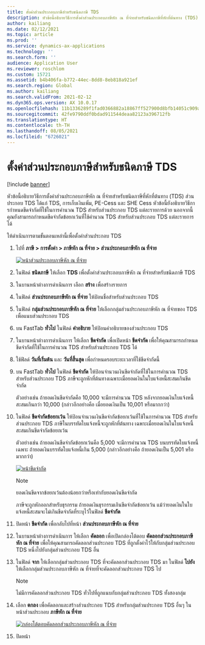 ```yaml
---
title: ตั้งค่าส่วนประกอบภาษีสำหรับชนิดภาษี TDS
description: หัวข้อนี้อธิบายวิธีการตั้งค่าส่วนประกอบภาษีหัก ณ ที่จ่ายสำหรับชนิดภาษีที่หักที่ต้นทาง (TDS) และยังอธิบายวิธีการกําหนดขีดจํากัดที่ใช้ในการคํานวณ TDS สำหรับส่วนประกอบ TDS แต่ละรายการด้วย
author: kailiang
ms.date: 02/12/2021
ms.topic: article
ms.prod: ''
ms.service: dynamics-ax-applications
ms.technology: ''
ms.search.form: ''
audience: Application User
ms.reviewer: roschlom
ms.custom: 15721
ms.assetid: b4b406fa-b772-44ec-8dd8-8eb818a921ef
ms.search.region: Global
ms.author: kailiang
ms.search.validFrom: 2021-02-12
ms.dyn365.ops.version: AX 10.0.17
ms.openlocfilehash: 11b1336289f1fad0366882a18867ff527900d8bfb14051c909a0b0ff72779073
ms.sourcegitcommit: 42fe9790ddf0bdad911544deaa82123a396712fb
ms.translationtype: HT
ms.contentlocale: th-TH
ms.lasthandoff: 08/05/2021
ms.locfileid: "6726021"
---
```

# <a name="set-up-tax-components-for-the-tds-tax-type"></a>ตั้งค่าส่วนประกอบภาษีสำหรับชนิดภาษี TDS

[!include [banner](../includes/banner.md)]

หัวข้อนี้อธิบายวิธีการตั้งค่าส่วนประกอบภาษีหัก ณ ที่จ่ายสำหรับชนิดภาษีที่หักที่ต้นทาง (TDS) ส่วนประกอบ TDS ได้แก่ TDS, การเก็บเงินเพิ่ม, PE-Cess และ SHE Cess หัวข้อนี้ยังอธิบายวิธีการกําหนดขีดจํากัดที่ใช้ในการคํานวณ TDS สำหรับส่วนประกอบ TDS แต่ละรายการด้วย นอกจากนี้ คุณยังสามารถกําหนดขีดจำกัดข้อยกเว้นที่ใช้คํานวณ TDS สำหรับส่วนประกอบ TDS แต่ละรายการได้

ให้ดำเนินการตามขั้นตอนเหล่านี้เพื่อตั้งค่าส่วนประกอบ TDS

1. ไปที่ **ภาษี \> การตั้งค่า \> ภาษีหัก ณ ที่จ่าย \> ส่วนประกอบภาษีหัก ณ ที่จ่าย**

    [![หน้าส่วนประกอบภาษีหัก ณ ที่จ่าย](./media/apac-ind-TDS-9.png)](./media/apac-ind-TDS-9.png)

2. ในฟิลด์ **ชนิดภาษี** ให้เลือก **TDS** เพื่อตั้งค่าส่วนประกอบภาษีหัก ณ ที่จ่ายสำหรับชนิดภาษี TDS
3. ในบานหน้าต่างการดำเนินการ เลือก **สร้าง** เพื่อสร้างรายการ
4. ในฟิลด์ **ส่วนประกอบภาษีหัก ณ ที่จ่าย** ให้ป้อนชื่อสำหรับส่วนประกอบ TDS
5. ในฟิลด์ **กลุ่มส่วนประกอบภาษีหัก ณ ที่จ่าย** ให้เลือกกลุ่มส่วนประกอบภาษีหัก ณ ที่จ่ายของ TDS เพื่อแนบส่วนประกอบ TDS
6. บน FastTab **ทั่วไป** ในฟิลด์ **คำอธิบาย** ให้ป้อนคำอธิบายของส่วนประกอบ TDS
7. ในบานหน้าต่างการดำเนินการ ให้เลือก **ขีดจำกัด** เพื่อเปิดหน้า **ขีดจำกัด** เพื่อให้คุณสามารถกําหนดขีดจำกัดที่ใช้ในการคํานวณ TDS สำหรับส่วนประกอบ TDS ได้
8. ใช้ฟิลด์ **วันที่เริ่มต้น** และ **วันที่สิ้นสุด** เพื่อกําหนดรอบระยะเวลาที่ใช้ขีดจำกัดนี้
9. บน FastTab **ทั่วไป** ในฟิลด์ **ขีดจำกัด** ให้ป้อนจำนวนเงินขีดจำกัดที่ใช้ในการคํานวณ TDS สำหรับส่วนประกอบ TDS ภาษีจะถูกหักที่ต้นทางเฉพาะเมื่อยอดเงินในใบแจ้งหนี้สะสมเกินขีดจำกัด

    ตัวอย่างเช่น ถ้ายอดเงินขีดจำกัดคือ 10,000 จะมีการคํานวณ TDS หลังจากยอดเงินใบแจ้งหนี้สะสมเกินกว่า 10,000 (กล่าวอีกอย่างคือ เมื่อยอดเงินเป็น 10,001 หรือมากกว่า)

10. ในฟิลด์ **ขีดจำกัดข้อยกเว้น** ให้ป้อนจำนวนเงินขีดจำกัดข้อยกเว้นที่ใช้ในการคํานวณ TDS สำหรับส่วนประกอบ TDS ภาษีในบรรทัดใบแจ้งหนี้จะถูกหักที่ต้นทาง เฉพาะเมื่อยอดเงินในใบแจ้งหนี้สะสมเกินขีดจำกัดข้อยกเว้น

    ตัวอย่างเช่น ถ้ายอดเงินขีดจำกัดข้อยกเว้นคือ 5,000 จะมีการคํานวณ TDS บนบรรทัดใบแจ้งหนี้เฉพาะ ถ้ายอดเงินบรรทัดใบแจ้งหนี้เกิน 5,000 (กล่าวอีกอย่างคือ ถ้ายอดเงินเป็น 5,001 หรือมากกว่า)

    [![หน้าขีดจำกัด](./media/apac-ind-TDS-10.png)](./media/apac-ind-TDS-10.png)

    > [!NOTE]
    > ยอดเงินขีดจากข้อยกเว้นต้องน้อยกว่าหรือเท่ากับยอดเงินขีดจำกัด
    >
    > ภาษีจะถูกหักออกสำหรับธุรกรรม ถ้ายอดเงินธุรกรรมเกินขีดจำกัดข้อยกเว้น แม้ว่ายอดเงินในใบแจ้งหนี้สะสมจะไม่เกินขีดจำกัดที่ระบุไว้ในฟิลด์ **ขีดจำกัด**

11. ปิดหน้า **ขีดจำกัด** เพื่อกลับไปที่หน้า **ส่วนประกอบภาษีหัก ณ ที่จ่าย**
12. ในบานหน้าต่างการดำเนินการ ให้เลือก **คัดลอก** เพื่อเปิดกล่องโต้ตอบ **คัดลอกส่วนประกอบภาษีหัก ณ ที่จ่าย** เพื่อให้คุณสามารถคัดลอกส่วนประกอบ TDS ที่ถูกตั้งค่าไว้ให้กับกลุ่มส่วนประกอบ TDS หนึ่งไปยังกลุ่มส่วนประกอบ TDS อื่น
13. ในฟิลด์ **จาก** ให้เลือกกลุ่มส่วนประกอบ TDS ที่จะคัดลอกส่วนประกอบ TDS มา ในฟิลด์ **ไปยัง** ให้เลือกกลุ่มส่วนประกอบภาษีหัก ณ ที่จ่ายที่จะคัดลอกส่วนประกอบ TDS ไป

    > [!NOTE]
    > ไม่มีการคัดลอกส่วนประกอบ TDS ทั่วไปที่ถูกแนบกับกลุ่มส่วนประกอบ TDS ทั้งสองกลุ่ม

14. เลือก **ตกลง** เพื่อคัดลอกและสร้างส่วนประกอบ TDS สำหรับกลุ่มส่วนประกอบ TDS อื่นๆ ในหน้าส่วนประกอบ **ภาษีหัก ณ ที่จ่าย**

    [![กล่องโต้ตอบคัดลอกส่วนประกอบภาษีหัก ณ ที่จ่าย](./media/apac-ind-TDS-11.png)](./media/apac-ind-TDS-11.png)

15. ปิดหน้า
